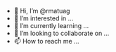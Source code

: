 - 👋 Hi, I’m @rmatuag
- 👀 I’m interested in ...
- 🌱 I’m currently learning ...
- 💞️ I’m looking to collaborate on ...
- 📫 How to reach me ...

<!---
rmatuag/rmatuag is a ✨ special ✨ repository because its `README.md` (this file) appears on your GitHub profile.
You can click the Preview link to take a look at your changes.
--->
